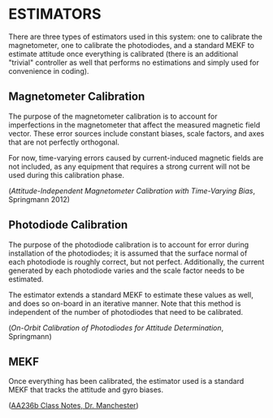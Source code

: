 # ESTIMATORS
There are three types of estimators used in this system: one to calibrate the magnetometer, one to calibrate the photodiodes, and a standard MEKF to estimate attitude once everything is calibrated (there is an additional "trivial" controller as well that performs no estimations and simply used for convenience in coding).

## Magnetometer Calibration
The purpose of the magnetometer calibration is to account for imperfections in the magnetometer that affect the measured magnetic field vector. These error sources include constant biases, scale factors, and axes that are not perfectly orthogonal.

For now, time-varying errors caused by current-induced magnetic fields are not included, as any equipment that requires a strong current will not be used during this calibration phase. 

(*Attitude-Independent Magnetometer Calibration
with Time-Varying Bias*, Springmann 2012)

## Photodiode Calibration 
The purpose of the photodiode calibration is to account for error during installation of the photodiodes; it is assumed that the surface normal of each photodiode is roughly correct, but not perfect. Additionally, the current generated by each photodiode varies and the scale factor needs to be estimated. 

The estimator extends a standard MEKF to estimate these values as well, and does so on-board in an iterative manner. Note that this method is independent of the number of photodiodes that need to be calibrated.

(*On-Orbit Calibration of Photodiodes for Attitude Determination*, Springmann)

## MEKF 
Once everything has been calibrated, the estimator used is a standard MEKF that tracks the attitude and gyro biases. 

([AA236b Class Notes, Dr. Manchester](https://github.com/aa236b-winter-2019/software-simulation/blob/master/References/ADCS%20Lecture%20Notes/Lecture%2012%20-%20MEKF.pdf))